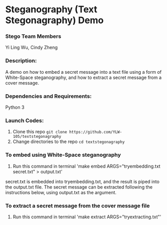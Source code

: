 # Steganography (Text Stegonagraphy) Demo

### Stego Team Members 
Yi Ling Wu, Cindy Zheng

### Description:
A demo on how to embed a secret message into a text file using a form of White-Space steganography, and how to extract a secret message from a cover message.

### Dependencies and Requirements:
Python 3 

### Launch Codes:
1. Clone this repo `git clone https://github.com/YLW-105/textstegonagraphy`
2. Change directories to the repo `cd textstegonagraphy`

### To embed using White-Space steganography
1. Run this command in terminal 'make embed ARGS="tryembedding.txt secret.txt" > output.txt'
  
  secret.txt is embedded into tryembedding.txt, and the result is piped into the output.txt file.
  The secret message can be extracted following the instructions below, using output.txt as the argument.
 
### To extract a secret message from the cover message file
1. Run this command in terminal 'make extract ARGS="tryextracting.txt"'


